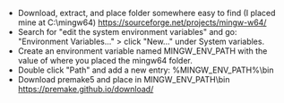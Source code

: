 - Download, extract, and place folder somewhere easy to find (I placed mine at C:\\mingw64) https://sourceforge.net/projects/mingw-w64/
- Search for "edit the system environment variables" and go: "Environment Variables..." > click "New..." under System variables.
- Create an environment variable named MINGW_ENV_PATH with the value of where you placed the mingw64 folder.
- Double click "Path" and add a new entry: %MINGW_ENV_PATH%\bin
- Download premake5 and place in MINGW_ENV_PATH\bin https://premake.github.io/download/